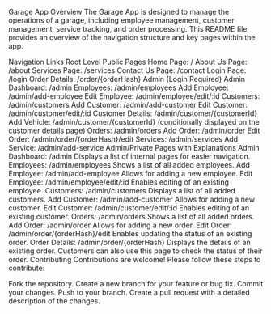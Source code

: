 Garage App
Overview
The Garage App is designed to manage the operations of a garage, including employee management, customer management, service tracking, and order processing. This README file provides an overview of the navigation structure and key pages within the app.

Navigation Links
Root Level Public Pages
Home Page: /
About Us Page: /about
Services Page: /services
Contact Us Page: /contact
Login Page: /login
Order Details: /order/{orderHash}
Admin (Login Required)
Admin Dashboard: /admin
Employees: /admin/employees
Add Employee: /admin/add-employee
Edit Employee: /admin/employee/edit/:id
Customers: /admin/customers
Add Customer: /admin/add-customer
Edit Customer: /admin/customer/edit/:id
Customer Details: /admin/customer/{customerId}
Add Vehicle: /admin/customer/{customerId} (conditionally displayed on the customer details page)
Orders: /admin/orders
Add Order: /admin/order
Edit Order: /admin/order/{orderHash}/edit
Services: /admin/services
Add Service: /admin/add-service
Admin/Private Pages with Explanations
Admin Dashboard: /admin
Displays a list of internal pages for easier navigation.
Employees: /admin/employees
Shows a list of all added employees.
Add Employee: /admin/add-employee
Allows for adding a new employee.
Edit Employee: /admin/employee/edit/:id
Enables editing of an existing employee.
Customers: /admin/customers
Displays a list of all added customers.
Add Customer: /admin/add-customer
Allows for adding a new customer.
Edit Customer: /admin/customer/edit/:id
Enables editing of an existing customer.
Orders: /admin/orders
Shows a list of all added orders.
Add Order: /admin/order
Allows for adding a new order.
Edit Order: /admin/order/{orderHash}/edit
Enables updating the status of an existing order.
Order Details: /admin/order/{orderHash}
Displays the details of an existing order. Customers can also use this page to check the status of their order.
Contributing
Contributions are welcome! Please follow these steps to contribute:

Fork the repository.
Create a new branch for your feature or bug fix.
Commit your changes.
Push to your branch.
Create a pull request with a detailed description of the changes.
